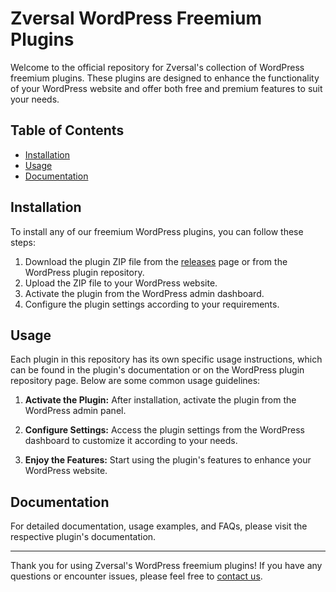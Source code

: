 # Zversal WordPress Freemium Plugins

Welcome to the official repository for Zversal's collection of WordPress freemium plugins. These plugins are designed to enhance the functionality of your WordPress website and offer both free and premium features to suit your needs.

## Table of Contents

- [Installation](#installation)
- [Usage](#usage)
- [Documentation](#documentation)

## Installation

To install any of our freemium WordPress plugins, you can follow these steps:

1. Download the plugin ZIP file from the [releases](https://github.com/zversal-ecom/wordpress-freemium-plugins/releases) page or from the WordPress plugin repository.
2. Upload the ZIP file to your WordPress website.
3. Activate the plugin from the WordPress admin dashboard.
4. Configure the plugin settings according to your requirements.

## Usage

Each plugin in this repository has its own specific usage instructions, which can be found in the plugin's documentation or on the WordPress plugin repository page. Below are some common usage guidelines:

1. **Activate the Plugin:** After installation, activate the plugin from the WordPress admin panel.

2. **Configure Settings:** Access the plugin settings from the WordPress dashboard to customize it according to your needs.

3. **Enjoy the Features:** Start using the plugin's features to enhance your WordPress website.

## Documentation

For detailed documentation, usage examples, and FAQs, please visit the respective plugin's documentation.


---

Thank you for using Zversal's WordPress freemium plugins! If you have any questions or encounter issues, please feel free to [contact us](https://zversal.com/#contact).
